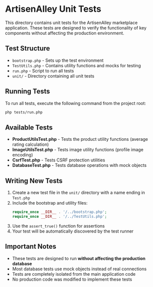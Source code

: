 # ArtisenAlley Unit Tests

This directory contains unit tests for the ArtisenAlley marketplace application. These tests are designed to verify the functionality of key components without affecting the production environment.

## Test Structure

- `bootstrap.php` - Sets up the test environment
- `TestUtils.php` - Contains utility functions and mocks for testing
- `run.php` - Script to run all tests
- `unit/` - Directory containing all unit tests

## Running Tests

To run all tests, execute the following command from the project root:

```bash
php tests/run.php
```

## Available Tests

- **ProductUtilsTest.php** - Tests the product utility functions (average rating calculation)
- **ImageUtilsTest.php** - Tests image utility functions (profile image encoding)
- **CsrfTest.php** - Tests CSRF protection utilities
- **DatabaseTest.php** - Tests database operations with mock objects

## Writing New Tests

1. Create a new test file in the `unit/` directory with a name ending in `Test.php`
2. Include the bootstrap and utility files:
   ```php
   require_once __DIR__ . '/../bootstrap.php';
   require_once __DIR__ . '/../TestUtils.php';
   ```
3. Use the `assert_true()` function for assertions
4. Your test will be automatically discovered by the test runner

## Important Notes

- These tests are designed to run **without affecting the production database**
- Most database tests use mock objects instead of real connections
- Tests are completely isolated from the main application code
- No production code was modified to implement these tests 